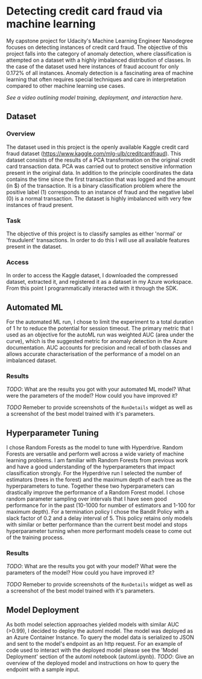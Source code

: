 # Detecting credit card fraud via machine learning

My capstone project for Udacity's Machine Learning Engineer Nanodegree focuses on detecting instances of credit card fraud. The objective of this project falls into the category of anomaly detection, where classification is attempted on a dataset with a highly imbalanced distribution of classes. In the case of the dataset used here instances of fraud account for only 0.172% of all instances. Anomaly detection is a fascinating area of machine learning that often requires special techniques and care in interpretation compared to other machine learning use cases. 

*See a video outlining model training, deployment, and interaction here.*

## Dataset
### Overview
The dataset used in this project is the openly available Kaggle credit card fraud dataset (https://www.kaggle.com/mlg-ulb/creditcardfraud). This dataset consists of the results of a PCA transformation on the original credit card transaction data. PCA was carried out to protect sensitive information present in the original data. In addition to the principle coordinates the data contains the time since the first transaction that was logged and the amount (in $) of the transaction. It is a binary classification problem where the positive label (1) corresponds to an instance of fraud and the negative label (0) is a normal transaction. The dataset is highly imbalanced with very few instances of fraud present.

### Task
The objective of this project is to classify samples as either 'normal' or 'fraudulent' transactions. In order to do this I will use all available features present in the dataset. 

### Access
In order to access the Kaggle dataset, I downloaded the compressed dataset, extracted it, and registered it as a dataset in my Azure workspace. From this point I programmatically interacted with it through the SDK.

## Automated ML
For the automated ML run, I chose to limit the experiment to a total duration of 1 hr to reduce the potential for session timeout. The primary metric that I used as an objective for the autoML run was weighted AUC (area under the curve), which is the suggested metric for anomaly detection in the Azure documentation. AUC accounts for precision and recall of both classes and allows accurate characterisation of the performance of a model on an imbalanced dataset.

### Results
*TODO*: What are the results you got with your automated ML model? What were the parameters of the model? How could you have improved it?

*TODO* Remeber to provide screenshots of the `RunDetails` widget as well as a screenshot of the best model trained with it's parameters.

## Hyperparameter Tuning
I chose Random Forests as the model to tune with Hyperdrive. Random Forests are versatile and perform well across a wide variety of machine learning problems. I am familiar with Random Forests from previous work and have a good understanding of the hyperparameters that impact classification strongly. For the Hyperdrive run I selected the number of estimators (trees in the forest) and the maximum depth of each tree as the hyperparameters to tune. Together these two hyperparameters can drastically improve the performance of a Random Forest model. I chose random parameter sampling over intervals that I have seen good performance for in the past (10-1000 for number of estimators and 1-100 for maximum depth). For a termination policy I chose the Bandit Policy with a slack factor of 0.2 and a delay interval of 5. This policy retains only models with similar or better performance than the current best model and stops hyperparameter turning when more performant models cease to come out of the training process.


### Results
*TODO*: What are the results you got with your model? What were the parameters of the model? How could you have improved it?

*TODO* Remeber to provide screenshots of the `RunDetails` widget as well as a screenshot of the best model trained with it's parameters.

## Model Deployment
As both model selection approaches yielded models with similar AUC (>0.99), I decided to deploy the automl model. The model was deployed as an Azure Container Instance. To query the model data is serialized to JSON and sent to the model's endpoint as an http request. For an example of code used to interact with the deployed model please see the 'Model Deployment' section of the automl notebook (automl.ipynb).
*TODO*: Give an overview of the deployed model and instructions on how to query the endpoint with a sample input.

